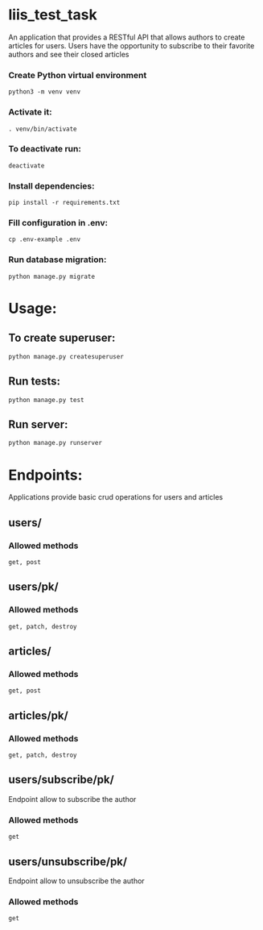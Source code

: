 # liis_test_task
An application that provides a RESTful API that allows authors to create articles for users. Users have the opportunity to subscribe to their favorite authors and see their closed articles

### Create Python virtual environment 
```
python3 -m venv venv
```
### Activate it:
```
. venv/bin/activate
```
### To deactivate run:
```
deactivate
```
### Install dependencies:
```
pip install -r requirements.txt
```

### Fill configuration in .env:
```
cp .env-example .env
```
### Run database migration:
```
python manage.py migrate
```
# Usage:
## To create superuser:
```
python manage.py createsuperuser
```
## Run tests:
```
python manage.py test
```
## Run server:
```
python manage.py runserver
```
# Endpoints:
Applications provide basic crud operations for users and articles
## users/
### Allowed methods
```
get, post
```
## users/pk/
### Allowed methods
```
get, patch, destroy
```
## articles/
### Allowed methods
```
get, post
```
## articles/pk/
### Allowed methods
```
get, patch, destroy
```
## users/subscribe/pk/
Endpoint allow to subscribe the author
###  Allowed methods
```
get
```
## users/unsubscribe/pk/
Endpoint allow to unsubscribe the author
### Allowed methods
```
get
```

